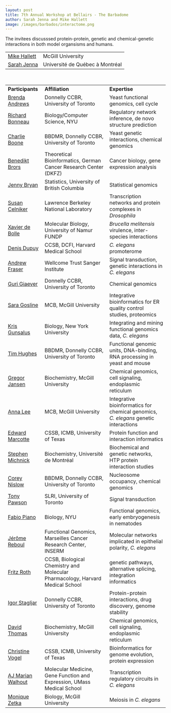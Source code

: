 ```yaml
---
layout: post
title: 7th Annual Workshop at Bellairs - The Barbadome
author: Sarah Jenna and Mike Hallett
image: /images/barbados/interactome.png
---
```


The invitees discusssed protein-protein, genetic and chemical-genetic interactions in both model organsisms and humans.

<table  width="90%">
<tr><td><a href="http://www.bci.mcgill.ca/~hallett/">Mike Hallett</a><td>McGill University</tr>
<tr><td><a href="http://www.sciences.uqam.ca/scexp/12fev07/vol6_no6_art_rech1.html">Sarah Jenna</a><td>Universit&eacute; de Qu&eacute;bec &agrave; Montr&eacute;al</tr>
</table>



<br>
<table class="highlight" width="90%"><tr><td><b>Participants</b><td><b>Affiliation</b><td><b>Expertise</b></td></tr>
<tr><td><a href="http://www.utoronto.ca/andrewslab/">Brenda Andrews</a><td>Donnelly CCBR, University of Toronto<td>Yeast functional genomics, cell cycle</tr>
<tr><td><a href="http://homepages.nyu.edu/%7erb133/">Richard Bonneau</a><td>Biology/Computer Science, NYU<td>Regulatory network inference, de novo structure prediction</tr>
<tr><td><a href="http://www.utoronto.ca/boonelab/">Charlie Boone</a><td>BBDMR, Donnelly CCBR, University of Toronto<td>Yeast genetic interactions, chemical genomics</tr>
<tr><td><a href="http://http://www.dkfz-heidelberg.de/ibios_old/people/brors/">Benedikt Brors</a><td>Theoretical Bioinformatics, German Cancer Research Center (DKFZ)<td>Cancer biology, gene expression analysis</tr>
<tr><td><a href="http://www.stat.ubc.ca/~jenny/">Jenny Bryan</a><td>Statistics, University of British Columbia<td>Statistical genomics</tr>
<tr><td><a href="http://www.lbl.gov/lifesciences/labs/celniker_lab.html">Susan Celniker</a><td>Lawrence Berkeley National Laboratory<td>Transcription networks and protein complexes in <i>Drosophila</i></tr>
<tr><td><a href="http://www.fundp.ac.be/universite/personnes/page_view/01003147/cv.html">Xavier de Bolle</a><td>Molecular Biology, University of Namur FUNDP<td><i>Brucella melitensis</i> virulence, inter-species interactions</tr>
<tr><td><a href="http://vidal.dfci.harvard.edu/members_denis.htm">Denis Dupuy</a><td>CCSB, DCFI, Harvard Medical School<td><i>C. elegans</i> promoterome</tr>
<tr><td><a href="http://www.sanger.ac.uk/Teams/Team37/">Andrew Fraser</a><td>Wellcome Trust Sanger Institute<td>Signal transduction, genetic interactions in <i>C. elegans</i></tr>
<tr><td><a href="http://chemogenomics.med.utoronto.ca/">Guri Giaever</a><td>Donnelly CCBR, University of Toronto<td>Chemical genomics</tr>
<tr><td><a href="http://www.mcb.mcgill.ca/~sara/">Sara Gosline</a><td>MCB, McGill University<td>Integrative bioinformatics for ER quality control studies, proteomics</tr>
<tr><td><a href="http://www.nyu.edu/fas/biology/faculty/gunsalus/">Kris Gunsalus</a><td>Biology, New York University<td>Integrating and mining functional genomics data, <i>C. elegans</i></tr>
<tr><td><a href="http://hugheslab.med.utoronto.ca/">Tim Hughes</a><td>BBDMR, Donnelly CCBR, University of Toronto<td>Functional genomic units, DNA-binding, RNA processing in yeast and mouse</tr>
<tr><td><a href="">Gregor Jansen</a><td>Biochemistry, McGill University<td>Chemical genomics, cell signaling, endoplasmic reticulum</tr>
<tr><td><a href="http://www.mcb.mcgill.ca/twiki/bin/view/Main/AnnaLee">Anna Lee</a><td>MCB, McGill University<td>Integrative bioinformatics for chemical genomics, <i>C. elegans</i> genetic interactions</tr>
<tr><td><a href="http://polaris.icmb.utexas.edu/home.html">Edward Marcotte</a><td>CSSB, ICMB, University of Texas<td>Protein function and interaction informatics</tr>
<tr><td><a href="http://http://michnick.bcm.umontreal.ca/">Stephen Michnick</a><td>Biochemistry, Universit&eacute; de Montr&eacute;al<td>Biochemical and genetic networks, HTP protein interaction studies</tr>
<tr><td><a href="http://www.utoronto.ca/medicalgenetics/PIs/nislow.htm">Corey Nislow</a><td>BBDMR, Donnelly CCBR, University of Toronto<td>Nucleosome occupancy, chemical genomics</tr>
<tr><td><a href="http://pawsonlab.mshri.on.ca/">Tony Pawson</a><td>SLRI, University of Toronto<td>Signal transduction</tr>
<tr><td><a href="http://www.nyu.edu/fas/dept/biology/faculty/piano/">Fabio Piano</a><td>Biology, NYU<td>Functional genomics, early embryogenesis in nematodes</tr>
<tr><td><a href="http://umr599-en.marseille.inserm.fr/-Functional-Genomics-AVENIR-Group-.html">J&eacute;r&ocirc;me Reboul</a><td>Functional Genomics, Marseilles Cancer Research Center, INSERM<td>Molecular networks implicated in epithelial polarity, <i>C. elegans</i></tr>
<tr><td><a href="http://llama.med.harvard.edu/">Fritz Roth</a><td>CCSB, Biological Chemistry and Molecular Pharmacology, Harvard Medical School<td>genetic pathways, alternative splicing, integration informatics</tr>
<tr><td><a href="http://www.biochemistry.utoronto.ca/stagljar/">Igor Stagljar</a><td>Donnelly CCBR, University of Toronto<td>Protein-protein interactions, drug discovery, genome stability</tr>
<tr><td><a href="http://www.mcgill.ca/biochemistry/department/faculty/thomas/">David Thomas</a><td>Biochemistry, McGill University<td>Chemical genomics, cell signaling, endoplasmic reticulum</tr>
<tr><td><a href="http://polaris.icmb.utexas.edu/people/cvogel/">Christine Vogel</a><td>CSSB, ICMB, University of Texas<td>Bioinformatics for genome evolution, protein expression</tr>
<tr><td><a href="http://www.umassmed.edu/igp/faculty/walhout.cfm">AJ Marian Walhout</a><td>Molecular Medicine, Gene Function and Expression, UMass Medical School<td>Transcription regulatory circuits in <i>C. elegans</i></tr>
<tr><td><a href="http://biology.mcgill.ca/faculty/zetka/index.html">Monique Zetka</a><td>Biology, McGill University<td>Meiosis in <i>C. elegans</i></tr>
</table>